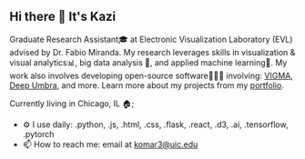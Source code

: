 ## Hi there 👋 It's Kazi

Graduate Research Assistant🎓 at Electronic Visualization Laboratory (EVL) advised by Dr. Fabio Miranda. My research leverages skills in visualization & visual analytics📊, big data analysis 📁, and applied machine learning🧠. My work also involves developing open-source software👨🏻‍💻 involving: <a href='https://github.com/komar41/vigma'>VIGMA</a>, <a href='https://github.com/uic-evl/deep-umbra'>Deep Umbra</a>, and more. Learn more about my projects from my <a href='https://komar41.github.io/projects/'>portfolio</a>.

Currently living in Chicago, IL 🏠;

- ⚙️ I use daily: .python, .js, .html, .css, .flask, .react, .d3, .ai, .tensorflow, .pytorch
- 📫 How to reach me: email at komar3@uic.edu
